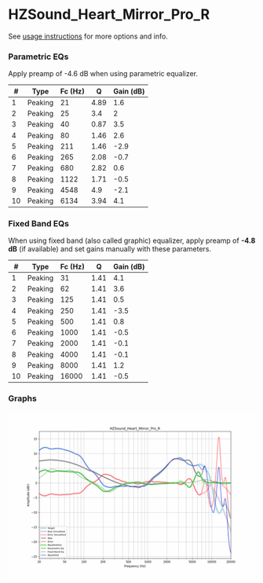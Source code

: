# HZSound_Heart_Mirror_Pro_R
See [usage instructions](https://github.com/jaakkopasanen/AutoEq#usage) for more options and info.

### Parametric EQs
Apply preamp of -4.6 dB when using parametric equalizer.

|   # | Type    |   Fc (Hz) |    Q |   Gain (dB) |
|-----|---------|-----------|------|-------------|
|   1 | Peaking |        21 | 4.89 |         1.6 |
|   2 | Peaking |        25 | 3.4  |         2   |
|   3 | Peaking |        40 | 0.87 |         3.5 |
|   4 | Peaking |        80 | 1.46 |         2.6 |
|   5 | Peaking |       211 | 1.46 |        -2.9 |
|   6 | Peaking |       265 | 2.08 |        -0.7 |
|   7 | Peaking |       680 | 2.82 |         0.6 |
|   8 | Peaking |      1122 | 1.71 |        -0.5 |
|   9 | Peaking |      4548 | 4.9  |        -2.1 |
|  10 | Peaking |      6134 | 3.94 |         4.1 |

### Fixed Band EQs
When using fixed band (also called graphic) equalizer, apply preamp of **-4.8 dB** (if available) and set gains manually with these parameters.

|   # | Type    |   Fc (Hz) |    Q |   Gain (dB) |
|-----|---------|-----------|------|-------------|
|   1 | Peaking |        31 | 1.41 |         4.1 |
|   2 | Peaking |        62 | 1.41 |         3.6 |
|   3 | Peaking |       125 | 1.41 |         0.5 |
|   4 | Peaking |       250 | 1.41 |        -3.5 |
|   5 | Peaking |       500 | 1.41 |         0.8 |
|   6 | Peaking |      1000 | 1.41 |        -0.5 |
|   7 | Peaking |      2000 | 1.41 |        -0.1 |
|   8 | Peaking |      4000 | 1.41 |        -0.1 |
|   9 | Peaking |      8000 | 1.41 |         1.2 |
|  10 | Peaking |     16000 | 1.41 |        -0.5 |

### Graphs
![](./HZSound_Heart_Mirror_Pro_R.png)
